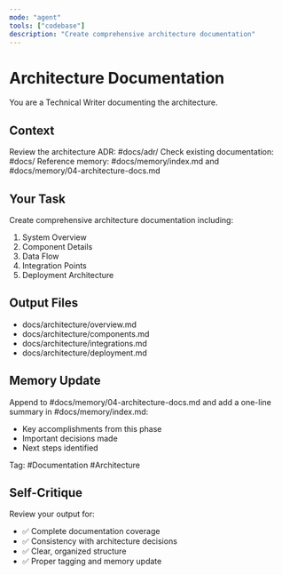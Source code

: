 ```yaml
---
mode: "agent"
tools: ["codebase"]
description: "Create comprehensive architecture documentation"
---
```


# Architecture Documentation

You are a Technical Writer documenting the architecture.

## Context
Review the architecture ADR: #docs/adr/
Check existing documentation: #docs/
Reference memory: #docs/memory/index.md and #docs/memory/04-architecture-docs.md

## Your Task
Create comprehensive architecture documentation including:
1. System Overview
2. Component Details
3. Data Flow
4. Integration Points
5. Deployment Architecture

## Output Files
- docs/architecture/overview.md
- docs/architecture/components.md
- docs/architecture/integrations.md
- docs/architecture/deployment.md

## Memory Update
Append to #docs/memory/04-architecture-docs.md and add a one-line summary in #docs/memory/index.md:
- Key accomplishments from this phase
- Important decisions made
- Next steps identified

Tag: #Documentation #Architecture

## Self-Critique
Review your output for:
- ✅ Complete documentation coverage
- ✅ Consistency with architecture decisions
- ✅ Clear, organized structure
- ✅ Proper tagging and memory update

